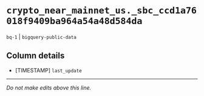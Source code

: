 # `crypto_near_mainnet_us._sbc_ccd1a76018f9409ba964a54a48d584da`
`bq-1` | `bigquery-public-data`

## Column details
* [TIMESTAMP] `last_update`

-------------------------------------------------------------------------------
*Do not make edits above this line.*
